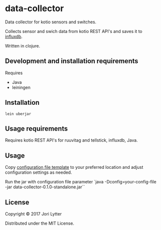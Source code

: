 # data-collector

Data collector for kotio sensors and switches.

Collects sensor and swich data from kotio REST API's and saves it to [influxdb](https://www.influxdata.com/time-series-platform/influxdb/).

Written in clojure.

## Development and installation requirements

Requires
* Java
* leiningen

## Installation

`lein uberjar`

## Usage requirements

Requires kotio REST API's for ruuvitag and tellstick, influxdb, Java.

## Usage

Copy [configuration file template](src/main/resources/config.edn) to your preferred location and adjust configuration settings as needed.

Run the jar with configuration file parameter `java -Dconfig=your-config-file -jar data-collector-0.1.0-standalone.jar``
## License

Copyright © 2017 Jori Lytter

Distributed under the MIT License.
